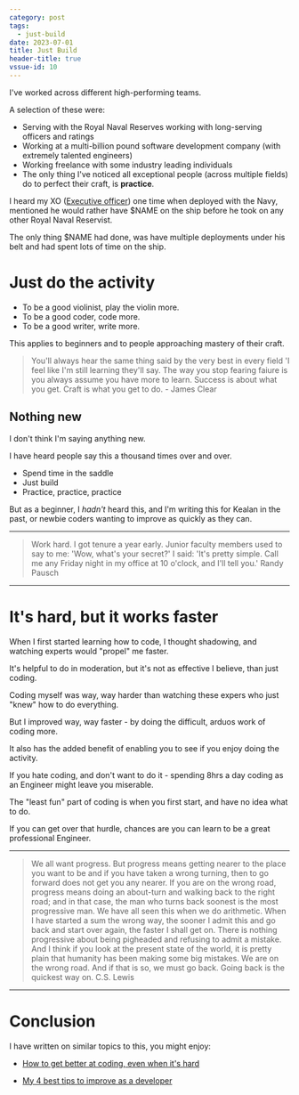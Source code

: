 ```yaml
---
category: post
tags:
  - just-build
date: 2023-07-01
title: Just Build
header-title: true
vssue-id: 10
---
```


I've worked across different high-performing teams.
 
A selection of these were:
 
- Serving with the Royal Naval Reserves working with long-serving officers and ratings
- Working at a multi-billion pound software development company (with extremely talented engineers)
- Working freelance with some industry leading individuals
- The only thing I've noticed all exceptional people (across multiple fields) do to perfect their craft, is **practice**.
 
I heard my XO ([Executive officer](https://en.wikipedia.org/wiki/Executive_officer)) one time when deployed with the Navy, mentioned he would rather have $NAME on the ship before he took on any other Royal Naval Reservist.
 
The only thing $NAME had done, was have multiple deployments under his belt and had spent lots of time on the ship.
 
<h1>Just do the activity </h1>
 
- To be a good violinist, play the violin more.
- To be a good coder, code more.
- To be a good writer, write more.
 
This applies to beginners and to people approaching mastery of their craft.
  
> You'll always hear the same thing said by the very best in every field 'I feel like I'm still learning they'll say. The way you stop fearing faiure is you always assume you have more to learn. Success is about what you get. Craft is what you get to do. - James Clear
 
## Nothing new  
 
I don't think I'm saying anything new.
 
I have heard people say this a thousand times over and over.
 
- Spend time in the saddle
- Just build
- Practice, practice, practice
 
But as a beginner, I _hadn't_ heard this, and I'm writing this for Kealan in the past, or newbie coders wanting to improve as quickly as they can.
 
<hr>
 
> Work hard. I got tenure a year early. Junior faculty members used to say to me: 'Wow, what's your secret?' I said: 'It's pretty simple. Call me any Friday night in my office at 10 o'clock, and I'll tell you.'
> Randy Pausch
 
<hr>
 
<h1>It's hard, but it works faster</h1>
 
When I first started learning how to code, I thought shadowing, and watching experts would "propel" me faster.
 
It's helpful to do in moderation, but it's not as effective I believe, than just coding.
 
Coding myself was way, way harder than watching these expers who just "knew" how to do everything.
 
But I improved way, way faster - by doing the difficult, arduos work of coding more.
 
It also has the added benefit of enabling you to see if you enjoy doing the activity.
 
If you hate coding, and don't want to do it - spending 8hrs a day coding as an Engineer might leave you miserable.
 
The "least fun" part of coding is when you first start, and have no idea what to do.
 
If you can get over that hurdle, chances are you can learn to be a great professional Engineer.
 
<hr>
 
> We all want progress. But progress means getting nearer to the place you want to be and if you have taken a wrong turning, then to go forward does not get you any nearer.
> If you are on the wrong road, progress means doing an about-turn and walking back to the right road; and in that case, the man who turns back soonest is the most progressive man.
> We have all seen this when we do arithmetic. When I have started a sum the wrong way, the sooner I admit this and go back and start over again, the faster I shall get on.
> There is nothing progressive about being pigheaded and refusing to admit a mistake.
> And I think if you look at the present state of the world, it is pretty plain that humanity has been making some big mistakes. We are on the wrong road. And if that is so, we must go back. Going back is the quickest way on.
> C.S. Lewis
 
<hr>
 
<h1>Conclusion</h1>
 
I have written on similar topics to this, you might enjoy:
 
- [How to get better at coding, even when it's hard](https://www.freecodecamp.org/news/how-to-get-better-at-programming-even-when-its-hard/)
 
- [My 4 best tips to improve as a developer](https://www.freecodecamp.org/news/how-to-become-a-better-developer/)